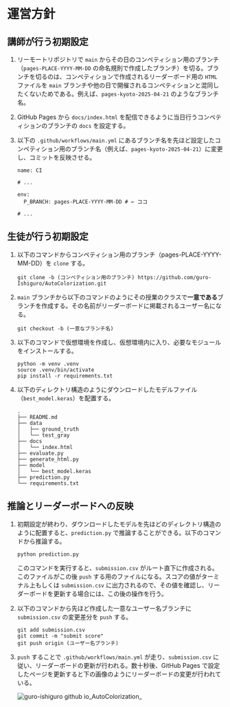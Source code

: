 # 運営方針

## 講師が行う初期設定

1. リーモートリポジトリで `main` からその日のコンペティション用のブランチ（`pages-PLACE-YYYY-MM-DD` の命名規則で作成したブランチ）を切る。ブランチを切るのは、コンペティションで作成されるリーダーボード用の `HTML` ファイルを `main` ブランチや他の日で開催されるコンペティションと混同したくないためである。例えば、`pages-kyoto-2025-04-21` のようなブランチ名。
    
2. GitHub Pages から `docs/index.html` を配信できるように当日行うコンペティションのブランチの `docs` を設定する。

3. 以下の `.github/workflows/main.yml` にあるブランチ名を先ほど設定したコンペティション用のブランチ名（例えば、`pages-kyoto-2025-04-21`）に変更し、コミットを反映させる。

      ```
      name: CI
      
      # ...
      
      env:
        P_BRANCH: pages-PLACE-YYYY-MM-DD # ← ココ
      
      # ...
      ```   

## 生徒が行う初期設定

1. 以下のコマンドからコンペティション用のブランチ（pages-PLACE-YYYY-MM-DD）を `clone` する。
   
    ```
    git clone -b (コンペティション用のブランチ) https://github.com/guro-Ishiguro/AutoColorization.git
    ```
    
3. `main` ブランチから以下のコマンドのようにその授業のクラスで**一意である**ブランチを作成する。その名前がリーダーボードに掲載されるユーザー名になる。
   
    ```
    git checkout -b (一意なブランチ名)
    ```
    
4. 以下のコマンドで仮想環境を作成し、仮想環境内に入り、必要なモジュールをインストールする。
   
    ```
    python -m venv .venv
    source .venv/bin/activate
    pip install -r requirements.txt
    ```
    
5. 以下のディレクトリ構造のようにダウンロードしたモデルファイル（`best_model.keras`）を配置する。
   
    ```
    .
    ├── README.md
    ├── data
    │   ├── ground_truth
    │   └── test_gray
    ├── docs
    │   └── index.html
    ├── evaluate.py
    ├── generate_html.py
    ├── model
    │   └── best_model.keras
    ├── prediction.py
    └── requirements.txt
    ```

## 推論とリーダーボードへの反映

1. 初期設定が終わり、ダウンロードしたモデルを先ほどのディレクトリ構造のように配置すると、`prediction.py` で推論することができる。以下のコマンドから推論する。

    ```
    python prediction.py
    ```
    
    このコマンドを実行すると、`submission.csv` がルート直下に作成される。このファイルがこの後 `push` する用のファイルになる。スコアの値がターミナル上もしくは `submission.csv` に出力されるので、その値を確認し、リーダーボードを更新する場合には、この後の操作を行う。

2. 以下のコマンドから先ほど作成した一意なユーザー名ブランチに `submission.csv` の変更差分を `push` する。

    ```
    git add submission.csv
    git commit -m "submit score"
    git push origin (ユーザー名ブランチ)
    ```

3. `push` することで `.github/workflows/main.yml` が走り、`submission.csv` に従い、リーダーボードの更新が行われる。数十秒後、GitHub Pages で設定したページを更新すると下の画像のようにリーダーボードの変更が行われている。

   ![guro-ishiguro github io_AutoColorization_](https://github.com/user-attachments/assets/b8bc81dd-5385-4fa5-b8d8-fe1df3411c79)

